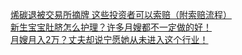   
[烯碳退被交易所摘牌 这些投资者可以索赔（附索赔流程）](http://www.dianyue.me/archives/712/pouctoe4kxwc16v0/)  
[新生宝宝肚脐怎么护理？许多月嫂都不一定做的好！](http://www.dianyue.me/archives/200/yxwluz5o3xtnsqvs/)  
[月嫂月入2万？丈夫却说宁愿她从未进入这个行业！](http://www.dianyue.me/archives/131/9yn04494nqqxacu3/)